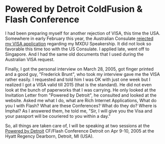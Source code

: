 # Powered by Detroit ColdFusion & Flash Conference

I had been preparing myself for another rejection of VISA, this time the USA. Somewhere in early February this year, the Australian Consulate <a href="/2005/debarred-from-mxdu-2005/">rejected my VISA application</a> regarding my MXDU Speakership. It did not look so favorable this time too with the US Consulate. I applied late, went off to Singapore. And I had the same old documents that I used during the Australian VISA request.

Finally, I got the personal interview on March 28, 2005, got finger printed and a good guy, "Frederick Brunt", who took my interview gave me the VISA rather easily. I requested and told him I was OK with just one week but I realized I got a VISA valid till 2015 (that is the standard). He did not even look at the bunch of paperworks that I was carrying. He only looked at the Invitation Letter from "Powered by Detroit", he consulted and looked at the website. Asked me what I do, what are Rich Internet Applications, What do you I with Flash? What are these Conferences? What do they do? Where is Imphal? As I answered them, he told me, "Sir, I will give you the Visa and your passport will be couriered to you within a day."

So, all things are taken care of, I will be speaking at two sessions at the [Powered by Detroit](//www.poweredbydetroit.org/) CF/Flash Conference Detroit on Apr 9-10, 2005 at the Hyatt Regency Dearborn, Detroit, MI (USA).
